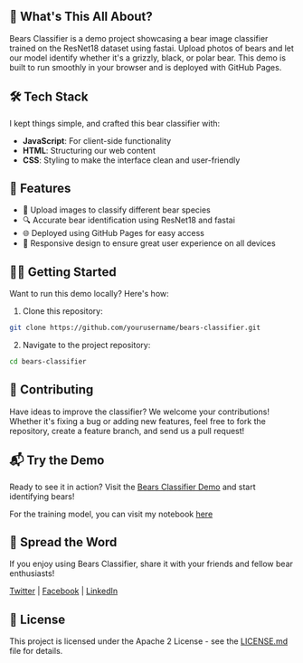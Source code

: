 ## 🚀 What's This All About?

Bears Classifier is a demo project showcasing a bear image classifier trained on the ResNet18 dataset using fastai. Upload photos of bears and let our model identify whether it's a grizzly, black, or polar bear. This demo is built to run smoothly in your browser and is deployed with GitHub Pages.

## 🛠️ Tech Stack

I kept things simple, and crafted this bear classifier with:

- **JavaScript**: For client-side functionality
- **HTML**: Structuring our web content
- **CSS**: Styling to make the interface clean and user-friendly

## 🔮 Features

- 🐻 Upload images to classify different bear species
- 🔍 Accurate bear identification using ResNet18 and fastai 
- 🌐 Deployed using GitHub Pages for easy access
- 📱 Responsive design to ensure great user experience on all devices

## 🏃‍♂️ Getting Started

Want to run this demo locally? Here's how:

1. Clone this repository:

```bash
git clone https://github.com/yourusername/bears-classifier.git
```

2. Navigate to the project repository:

```bash
cd bears-classifier
```  

## 🤝 Contributing
Have ideas to improve the classifier? We welcome your contributions! Whether it's fixing a bug or adding new features, feel free to fork the repository, create a feature branch, and send us a pull request!

## 📬 Try the Demo
Ready to see it in action? Visit the [Bears Classifier Demo](#) and start identifying bears!

For the training model, you can visit my notebook [here](https://www.kaggle.com/code/manonjacquin/first-demo-bear-classifier)

## 📣 Spread the Word
If you enjoy using Bears Classifier, share it with your friends and fellow bear enthusiasts! 

[Twitter](#) | [Facebook](#) | [LinkedIn](#)

## 📜 License
This project is licensed under the Apache 2 License - see the [LICENSE.md](LICENSE.md) file for details.
